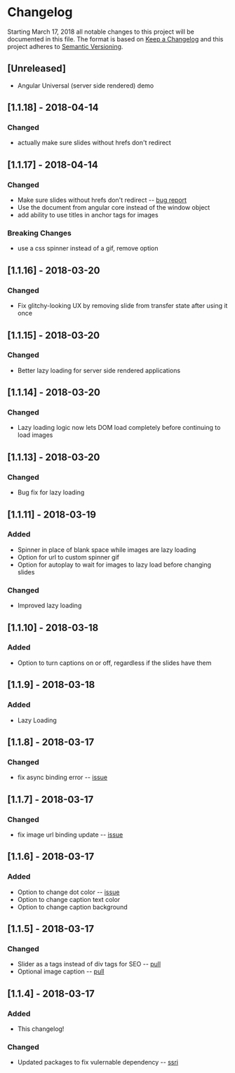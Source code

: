 # Changelog
Starting March 17, 2018 all notable changes to this project will be documented in this file.
The format is based on [Keep a Changelog](http://keepachangelog.com/en/1.0.0/)
and this project adheres to [Semantic Versioning](http://semver.org/spec/v2.0.0.html).

## [Unreleased]
- Angular Universal (server side rendered) demo

## [1.1.18] - 2018-04-14
### Changed
- actually make sure slides without hrefs don't redirect

## [1.1.17] - 2018-04-14
### Changed
- Make sure slides without hrefs don't redirect -- [bug report](https://github.com/dockleryxk/ng-simple-slideshow/pull/11#commitcomment-28466991)
- Use the document from angular core instead of the window object
- add ability to use titles in anchor tags for images
### Breaking Changes
- use a css spinner instead of a gif, remove option

## [1.1.16] - 2018-03-20
### Changed
- Fix glitchy-looking UX by removing slide from transfer state after using it once

## [1.1.15] - 2018-03-20
### Changed
- Better lazy loading for server side rendered applications

## [1.1.14] - 2018-03-20
### Changed
- Lazy loading logic now lets DOM load completely before continuing to load images

## [1.1.13] - 2018-03-20
### Changed
- Bug fix for lazy loading

## [1.1.11] - 2018-03-19
### Added
- Spinner in place of blank space while images are lazy loading
- Option for url to custom spinner gif
- Option for autoplay to wait for images to lazy load before changing slides
### Changed
- Improved lazy loading

## [1.1.10] - 2018-03-18
### Added
- Option to turn captions on or off, regardless if the slides have them

## [1.1.9] - 2018-03-18
### Added
- Lazy Loading

## [1.1.8] - 2018-03-17
### Changed
- fix async binding error -- [issue](https://github.com/dockleryxk/ng-simple-slideshow/issues/13)

## [1.1.7] - 2018-03-17
### Changed
- fix image url binding update -- [issue](https://github.com/dockleryxk/ng-simple-slideshow/issues/8)

## [1.1.6] - 2018-03-17
### Added
- Option to change dot color -- [issue](https://github.com/dockleryxk/ng-simple-slideshow/issues/15)
- Option to change caption text color
- Option to change caption background

## [1.1.5] - 2018-03-17
### Changed
- Slider as a tags instead of div tags for SEO -- [pull](https://github.com/dockleryxk/ng-simple-slideshow/pull/7)
- Optional image caption -- [pull](https://github.com/dockleryxk/ng-simple-slideshow/pull/11)

## [1.1.4] - 2018-03-17
### Added
- This changelog!

### Changed
- Updated packages to fix vulernable dependency -- [ssri](https://nvd.nist.gov/vuln/detail/CVE-2018-7651)
